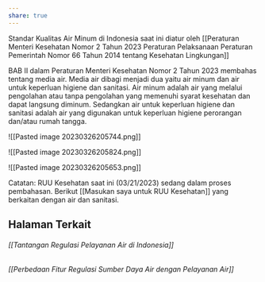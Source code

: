 ```yaml
---
share: true
---
```


Standar Kualitas Air Minum di Indonesia saat ini diatur oleh [[Peraturan Menteri Kesehatan Nomor 2 Tahun 2023  Peraturan Pelaksanaan Peraturan Pemerintah Nomor 66 Tahun 2014 tentang Kesehatan Lingkungan]]

BAB II dalam Peraturan Menteri Kesehatan Nomor 2 Tahun 2023 membahas tentang media air. Media air dibagi menjadi dua yaitu air minum dan air untuk keperluan higiene dan sanitasi. Air minum adalah air yang melalui pengolahan atau tanpa pengolahan yang memenuhi syarat kesehatan dan dapat langsung diminum. Sedangkan air untuk keperluan higiene dan sanitasi adalah air yang digunakan untuk keperluan higiene perorangan dan/atau rumah tangga.


![[Pasted image 20230326205744.png]]

![[Pasted image 20230326205824.png]]

![[Pasted image 20230326205653.png]]


Catatan:
RUU Kesehatan saat ini (03/21/2023) sedang dalam proses pembahasan. Berikut [[Masukan saya untuk RUU Kesehatan]]  yang berkaitan dengan air dan sanitasi.

## Halaman Terkait 
###### [[Tantangan Regulasi Pelayanan Air di Indonesia]]
###### [[Perbedaan Fitur Regulasi Sumber Daya Air dengan Pelayanan Air]]
